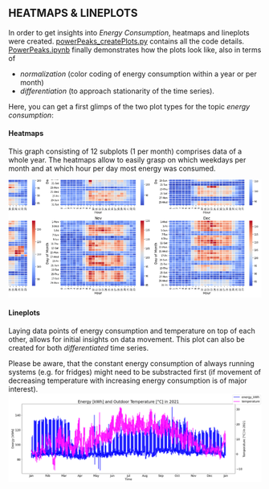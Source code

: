 ## HEATMAPS & LINEPLOTS

In order to get insights into *Energy Consumption*, heatmaps and lineplots were created. [powerPeaks_createPlots.py](powerPeaks_createPlots.py) contains all the code details. [PowerPeaks.ipynb](PowerPeaks.ipynb) finally demonstrates how the plots look like, also in terms of
- *normalization* (color coding of energy consumption within a year or per month)
- *differentiation* (to approach stationarity of the time series).

Here, you can get a first glimps of the two plot types for the topic *energy consumption*:


#### Heatmaps
This graph consisting of 12 subplots (1 per month) comprises data of a whole year. The heatmaps allow to easily grasp on which weekdays per month and at which hour per day most energy was consumed.

<img src="heatmap.png" width="550">


#### Lineplots
Laying data points of energy consumption and temperature on top of each other, allows for initial insights on data movement.
This plot can also be created for both *differentiated* time series.

Please be aware, that the constant energy consumption of always running systems (e.g. for fridges) might need to be substracted first (if movement of decreasing temperature with increasing energy consumption is of major interest).
<img src="lineplot.png" width="550">
